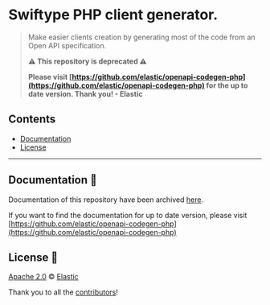 # Swiftype PHP client generator.

> Make easier clients creation by generating most of the code from an Open API specification.
>
> **⚠️ This repository is deprecated ⚠️**
>
> **Please visit [https://github.com/elastic/openapi-codegen-php](https://github.com/elastic/openapi-codegen-php) for the up to date version. Thank you! - Elastic**

## Contents

- [Documentation](#documentation-)
- [License](#license-)

***

## Documentation 📖

Documentation of this repository have been archived [here](docs/Usage.md).

If you want to find the documentation for up to date version, please visit [https://github.com/elastic/openapi-codegen-php](https://github.com/elastic/openapi-codegen-php)

## License 📗

[Apache 2.0](https://github.com/swiftype/swiftype-common-php/blob/master/LICENSE) © [Elastic](https://github.com/elastic)

Thank you to all the [contributors](https://github.com/swiftype/swiftype-common-php/graphs/contributors)!
